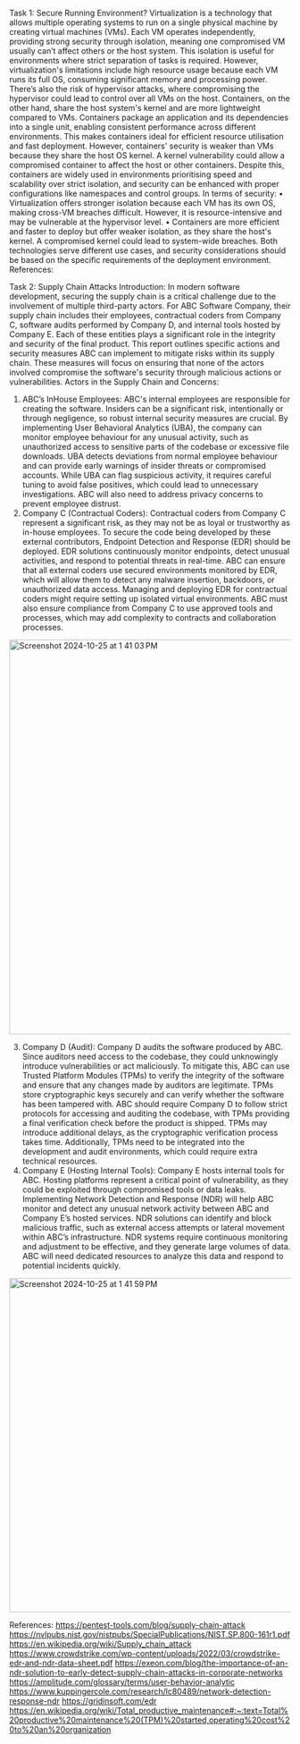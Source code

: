 Task 1: Secure Running Environment?
Virtualization is a technology that allows multiple operating systems to run on a single physical machine by creating virtual machines (VMs). Each VM operates independently, providing strong security through isolation, meaning one compromised VM usually can’t affect others or the host system. This isolation is useful for environments where strict separation of tasks is required. However, virtualization's limitations include high resource usage because each VM runs its full OS, consuming significant memory and processing power. There’s also the risk of hypervisor attacks, where compromising the hypervisor could lead to control over all VMs on the host.
Containers, on the other hand, share the host system's kernel and are more lightweight compared to VMs. Containers package an application and its dependencies into a single unit, enabling consistent performance across different environments. This makes containers ideal for efficient resource utilisation and fast deployment. However, containers' security is weaker than VMs because they share the host OS kernel. A kernel vulnerability could allow a compromised container to affect the host or other containers. Despite this, containers are widely used in environments prioritising speed and scalability over strict isolation, and security can be enhanced with proper configurations like namespaces and control groups.
In terms of security:
•	Virtualization offers stronger isolation because each VM has its own OS, making cross-VM breaches difficult. However, it is resource-intensive and may be vulnerable at the hypervisor level.
•	Containers are more efficient and faster to deploy but offer weaker isolation, as they share the host's kernel. A compromised kernel could lead to system-wide breaches.
Both technologies serve different use cases, and security considerations should be based on the specific requirements of the deployment environment.
References:




Task 2: Supply Chain Attacks
Introduction: In modern software development, securing the supply chain is a critical challenge due to the involvement of multiple third-party actors. For ABC Software Company, their supply chain includes their employees, contractual coders from Company C, software audits performed by Company D, and internal tools hosted by Company E. Each of these entities plays a significant role in the integrity and security of the final product. This report outlines specific actions and security measures ABC can implement to mitigate risks within its supply chain. These measures will focus on ensuring that none of the actors involved compromise the software's security through malicious actions or vulnerabilities.
Actors in the Supply Chain and Concerns:
1.	ABC’s InHouse Employees: ABC's internal employees are responsible for creating the software. Insiders can be a significant risk, intentionally or through negligence, so robust internal security measures are crucial. By implementing User Behavioral Analytics (UBA), the company can monitor employee behaviour for any unusual activity, such as unauthorized access to sensitive parts of the codebase or excessive file downloads. UBA detects deviations from normal employee behaviour and can provide early warnings of insider threats or compromised accounts.
While UBA can flag suspicious activity, it requires careful tuning to avoid false positives, which could lead to unnecessary investigations. ABC will also need to address privacy concerns to prevent employee distrust.
2.	Company C (Contractual Coders): Contractual coders from Company C represent a significant risk, as they may not be as loyal or trustworthy as in-house employees. To secure the code being developed by these external contributors, Endpoint Detection and Response (EDR) should be deployed. EDR solutions continuously monitor endpoints, detect unusual activities, and respond to potential threats in real-time. ABC can ensure that all external coders use secured environments monitored by EDR, which will allow them to detect any malware insertion, backdoors, or unauthorized data access.
Managing and deploying EDR for contractual coders might require setting up isolated virtual environments. ABC must also ensure compliance from Company C to use approved tools and processes, which may add complexity to contracts and collaboration processes.
 
<img width="706" alt="Screenshot 2024-10-25 at 1 41 03 PM" src="https://github.com/user-attachments/assets/fca4361f-63c5-443b-b54a-1090c26fc5ac">


3.	Company D (Audit): Company D audits the software produced by ABC. Since auditors need access to the codebase, they could unknowingly introduce vulnerabilities or act maliciously. To mitigate this, ABC can use Trusted Platform Modules (TPMs) to verify the integrity of the software and ensure that any changes made by auditors are legitimate. TPMs store cryptographic keys securely and can verify whether the software has been tampered with. ABC should require Company D to follow strict protocols for accessing and auditing the codebase, with TPMs providing a final verification check before the product is shipped.
TPMs may introduce additional delays, as the cryptographic verification process takes time. Additionally, TPMs need to be integrated into the development and audit environments, which could require extra technical resources.
4.	Company E (Hosting Internal Tools): Company E hosts internal tools for ABC. Hosting platforms represent a critical point of vulnerability, as they could be exploited through compromised tools or data leaks. Implementing Network Detection and Response (NDR) will help ABC monitor and detect any unusual network activity between ABC and Company E’s hosted services. NDR solutions can identify and block malicious traffic, such as external access attempts or lateral movement within ABC’s infrastructure. NDR systems require continuous monitoring and adjustment to be effective, and they generate large volumes of data. ABC will need dedicated resources to analyze this data and respond to potential incidents quickly.
<img width="598" alt="Screenshot 2024-10-25 at 1 41 59 PM" src="https://github.com/user-attachments/assets/f8c3c866-bf33-45f2-915c-6dfa938f4d25">
 

References:
https://pentest-tools.com/blog/supply-chain-attack
https://nvlpubs.nist.gov/nistpubs/SpecialPublications/NIST.SP.800-161r1.pdf
https://en.wikipedia.org/wiki/Supply_chain_attack
https://www.crowdstrike.com/wp-content/uploads/2022/03/crowdstrike-edr-and-ndr-data-sheet.pdf
https://exeon.com/blog/the-importance-of-an-ndr-solution-to-early-detect-supply-chain-attacks-in-corporate-networks
https://amplitude.com/glossary/terms/user-behavior-analytic
https://www.kuppingercole.com/research/lc80489/network-detection-response-ndr
https://gridinsoft.com/edr
https://en.wikipedia.org/wiki/Total_productive_maintenance#:~:text=Total%20productive%20maintenance%20(TPM)%20started,operating%20cost%20to%20an%20organization

